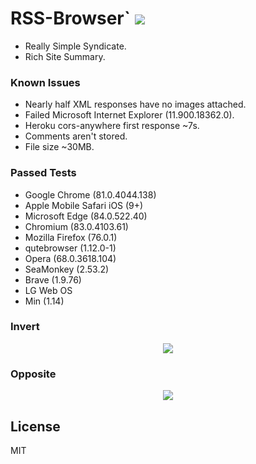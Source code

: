 # RSS-Browser` <img src='https://img.shields.io/github/license/acktic/acktic.github.io?style=social'>


  - Really Simple Syndicate.
  - Rich Site Summary.


### Known Issues


* Nearly half XML responses have no images attached.
* Failed Microsoft Internet Explorer (11.900.18362.0).
* Heroku cors-anywhere first response ~7s.
* Comments aren't stored.
* File size ~30MB.


### Passed Tests


* Google Chrome (81.0.4044.138)
* Apple Mobile Safari iOS (9+)
* Microsoft Edge (84.0.522.40)
* Chromium (83.0.4103.61)
* Mozilla Firefox (76.0.1)
* qutebrowser (1.12.0-1)
* Opera (68.0.3618.104)
* SeaMonkey (2.53.2)
* Brave (1.9.76)
* LG Web OS
* Min (1.14)


### Invert

<p align='center'><img src='http://acktic.github.io/screenshots/wall.png'></p>


### Opposite

<p align='center'><img src='http://acktic.github.io/screenshots/visual.png'></p>


License
----

MIT
